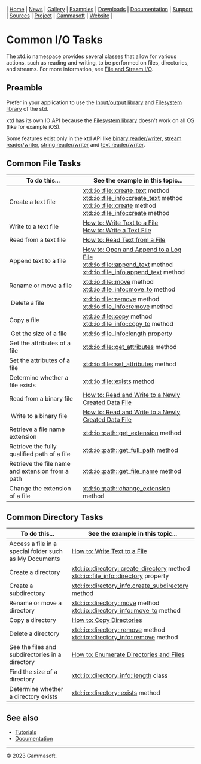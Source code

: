 | [Home](home.md) | [News](news.md) | [Gallery](gallery.md) | [Examples](examples.md) | [Downloads](downloads.md) | [Documentation](documentation.md) | [Support](support.md) | [Sources](https://github.com/gammasoft71/xtd) | [Project](https://sourceforge.net/projects/xtdpro/) | [Gammasoft](gammasoft.md) | [Website](https://gammasoft71.github.io/xtd) |

# Common I/O Tasks

The xtd.io namespace provides several classes that allow for various actions, such as reading and writing, to be performed on files, directories, and streams. For more information, see [File and Stream I/O](common_io_tasks_file_and_stream_io.md).

## Preamble

Prefer in your application to use the [Input/output library](https://en.cppreference.com/w/cpp/io) and [Filesystem library](https://en.cppreference.com/w/cpp/filesystem) of the std.

xtd has its own IO API because the [Filesystem library](https://en.cppreference.com/w/cpp/filesystem) doesn't work on all OS (like for example iOS).

Some features exist only in the xtd API like [binary reader/writer](common_io_tasks_file_and_stream_io.md#readers-and-writers), [stream reader/writer](common_io_tasks_file_and_stream_io.md#readers-and-writers), [string reader/writer](common_io_tasks_file_and_stream_io.md#readers-and-writers) and [text reader/writer](common_io_tasks_file_and_stream_io.md#readers-and-writers).

## Common File Tasks

| To do this...                                    | See the example in this topic... |
|--------------------------------------------------|----------------------------------------------------------------------------------------------------------------------------------------------------------------------------------------------------------------------------------------------------------------------------------------------------------------------------------------------------------------------------------------------------------------------------------------------|
| Create a text file                               | [xtd::io::file::create_text](https://gammasoft71.github.io/xtd/reference_guides/latest/classxtd_1_1io_1_1file.html) method<br>[xtd::io::file_info::create_text](https://gammasoft71.github.io/xtd/reference_guides/latest/classxtd_1_1io_1_1file__info.html) method<br>[xtd::io::file::create](https://gammasoft71.github.io/xtd/reference_guides/latest/classxtd_1_1io_1_1file.html) method<br>[xtd::io::file_info::create](https://gammasoft71.github.io/xtd/reference_guides/latest/classxtd_1_1io_1_1file__info.html) method |
| Write to a text file                             | [How to: Write Text to a File](common_io_tasks_write_text_to_a_file.md)<br>[How to: Write a Text File](common_io_tasks_write_a_text_file.md)                                                                                                                                                                                                                                                                                                 |
| Read from a text file                            | [How to: Read Text from a File](common_io_tasks_read_text_from_a_file.md)                                                                                                                                                                                                                                                                                                                                                                    |
| Append text to a file                            | [How to: Open and Append to a Log File](common_io_tasks_open_and_append_to_a_log_file.md)<br>[xtd::io::file::append_text](https://gammasoft71.github.io/xtd/reference_guides/latest/classxtd_1_1io_1_1file.html) method<br>[xtd::io::file_info.append_text](https://gammasoft71.github.io/xtd/reference_guides/latest/classxtd_1_1io_1_1file__info.html) method                                                                                                                        |
| Rename or move a file                            | [xtd::io::file::move](https://gammasoft71.github.io/xtd/reference_guides/latest/classxtd_1_1io_1_1file.html) method<br>[xtd::io::file_info::move_to](https://gammasoft71.github.io/xtd/reference_guides/latest/classxtd_1_1io_1_1file__info.html) method                                                                                                                                                                                                                               |
| Delete a file                                    | [xtd::io::file::remove](https://gammasoft71.github.io/xtd/reference_guides/latest/classxtd_1_1io_1_1file.html) method<br>[xtd::io::file_info::remove](https://gammasoft71.github.io/xtd/reference_guides/latest/classxtd_1_1io_1_1file__info.html) method                                                                                                                                                                                                                              |
| Copy a file                                      | [xtd::io::file::copy](https://gammasoft71.github.io/xtd/reference_guides/latest/classxtd_1_1io_1_1file.html) method<br>[xtd::io::file_info::copy_to](https://gammasoft71.github.io/xtd/reference_guides/latest/classxtd_1_1io_1_1file__info.html) method                                                                                                                                                                                                                               |
| Get the size of a file                           | [xtd::io::file_info::length](https://gammasoft71.github.io/xtd/reference_guides/latest/classxtd_1_1io_1_1file__info.html) property                                                                                                                                                                                                                                                                                                                                |
| Get the attributes of a file                     | [xtd::io::file::get_attributes](https://gammasoft71.github.io/xtd/reference_guides/latest/classxtd_1_1io_1_1file.html) method                                                                                                                                                                                                                                                                                                                                     |
| Set the attributes of a file                     | [xtd::io::file::set_attributes](https://gammasoft71.github.io/xtd/reference_guides/latest/classxtd_1_1io_1_1file.html) method                                                                                                                                                                                                                                                                                                                                     |
| Determine whether a file exists                  | [xtd::io::file::exists](https://gammasoft71.github.io/xtd/reference_guides/latest/classxtd_1_1io_1_1file.html) method                                                                                                                                                                                                                                                                                                                                             |
| Read from a binary file                          | [How to: Read and Write to a Newly Created Data File](common_io_tasks_read_and_write_to_a_newly_created_data_file.md)                                                                                                                                                                                                                                                                                                                        |
| Write to a binary file                           | [How to: Read and Write to a Newly Created Data File](common_io_tasks_read_and_write_to_a_newly_created_data_file.md)                                                                                                                                                                                                                                                                                                                        |
| Retrieve a file name extension                   | [xtd::io::path::get_extension](https://gammasoft71.github.io/xtd/reference_guides/latest/classxtd_1_1io_1_1path.html) method                                                                                                                                                                                                                                                                                                                                      |
| Retrieve the fully qualified path of a file      | [xtd::io::path::get_full_path](https://gammasoft71.github.io/xtd/reference_guides/latest/classxtd_1_1io_1_1path.html) method                                                                                                                                                                                                                                                                                                                                      |
| Retrieve the file name and extension from a path | [xtd::io::path::get_file_name](https://gammasoft71.github.io/xtd/reference_guides/latest/classxtd_1_1io_1_1path.html) method                                                                                                                                                                                                                                                                                                                                      |
| Change the extension of a file                   | [xtd::io::path::change_extension](https://gammasoft71.github.io/xtd/reference_guides/latest/classxtd_1_1io_1_1path.html) method                                                                                                                                                                                                                                                                                                                                   |

## Common Directory Tasks

| To do this...                                          | See the example in this topic...                                                                                                                                                                                                         |
|--------------------------------------------------------|------------------------------------------------------------------------------------------------------------------------------------------------------------------------------------------------------------------------------------------|
| Access a file in a special folder such as My Documents | [How to: Write Text to a File](common_io_tasks_write_text_to_a_file.md)                                                                                                                                                                  |
| Create a directory                                     | [xtd::io::directory::create_directory](https://gammasoft71.github.io/xtd/reference_guides/latest/classxtd_1_1io_1_1directory.html) method<br>[xtd::io::file_info::directory](https://gammasoft71.github.io/xtd/reference_guides/latest/classxtd_1_1io_1_1file__info.html) property |
| Create a subdirectory                                  | [xtd::io::directory_info.create_subdirectory](https://gammasoft71.github.io/xtd/reference_guides/latest/classxtd_1_1io_1_1directory__info.html) method                                                                                                        |
| Rename or move a directory                             | [xtd::io::directory::move](https://gammasoft71.github.io/xtd/reference_guides/latest/classxtd_1_1io_1_1directory.html) method<br>[xtd::io::directory_info::move_to](https://gammasoft71.github.io/xtd/reference_guides/latest/classxtd_1_1io_1_1directory__info.html) method       |
| Copy a directory                                       | [How to: Copy Directories](common_io_tasks_copy_directories.md)                                                                                                                                                                          |
| Delete a directory                                     | [xtd::io::directory::remove](https://gammasoft71.github.io/xtd/reference_guides/latest/classxtd_1_1io_1_1directory.html) method<br>[xtd::io::directory_info::remove](https://gammasoft71.github.io/xtd/reference_guides/latest/classxtd_1_1io_1_1directory__info.html) method      |
| See the files and subdirectories in a directory        | [How to: Enumerate Directories and Files](common_io_tasks_enumerate_directories_and_files.md)                                                                                                                                            |
| Find the size of a directory                           | [xtd::io::directory_info::length](https://gammasoft71.github.io/xtd/reference_guides/latest/classxtd_1_1io_1_1directory__info.html) class                                                                                                                     |
| Determine whether a directory exists                   | [xtd::io::directory::exists](https://gammasoft71.github.io/xtd/reference_guides/latest/classxtd_1_1io_1_1directory.html) method                                                                                                                               |
 
## See also

* [Tutorials](tutorials.md)
* [Documentation](documentation.md)

______________________________________________________________________________________________

© 2023 Gammasoft.

<!---
https://docs.microsoft.com/en-us/dotnet/standard/io/common-i-o-tasks
--->
